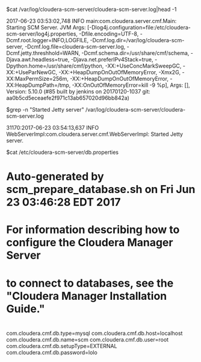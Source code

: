$cat /var/log/cloudera-scm-server/cloudera-scm-server.log|head -1

2017-06-23 03:53:02,748 INFO main:com.cloudera.server.cmf.Main: Starting SCM Server. JVM Args: [-Dlog4j.configuration=file:/etc/cloudera-scm-server/log4j.properties, -Dfile.encoding=UTF-8, -Dcmf.root.logger=INFO,LOGFILE, -Dcmf.log.dir=/var/log/cloudera-scm-server, -Dcmf.log.file=cloudera-scm-server.log, -Dcmf.jetty.threshhold=WARN, -Dcmf.schema.dir=/usr/share/cmf/schema, -Djava.awt.headless=true, -Djava.net.preferIPv4Stack=true, -Dpython.home=/usr/share/cmf/python, -XX:+UseConcMarkSweepGC, -XX:+UseParNewGC, -XX:+HeapDumpOnOutOfMemoryError, -Xmx2G, -XX:MaxPermSize=256m, -XX:+HeapDumpOnOutOfMemoryError, -XX:HeapDumpPath=/tmp, -XX:OnOutOfMemoryError=kill -9 %p], Args: [], Version: 5.10.0 (#85 built by jenkins on 20170120-1037 git: aa0b5cd5eceaefe2f971c13ab657020d96bb842a)


$grep -n "Started Jetty server" /var/log/cloudera-scm-server/cloudera-scm-server.log

31170:2017-06-23 03:54:13,637 INFO WebServerImpl:com.cloudera.server.cmf.WebServerImpl: Started Jetty server.

$cat /etc/cloudera-scm-server/db.properties

# Auto-generated by scm_prepare_database.sh on Fri Jun 23 03:46:28 EDT 2017
#
# For information describing how to configure the Cloudera Manager Server
# to connect to databases, see the "Cloudera Manager Installation Guide."
#
com.cloudera.cmf.db.type=mysql
com.cloudera.cmf.db.host=localhost
com.cloudera.cmf.db.name=scm
com.cloudera.cmf.db.user=root
com.cloudera.cmf.db.setupType=EXTERNAL
com.cloudera.cmf.db.password=lolo
